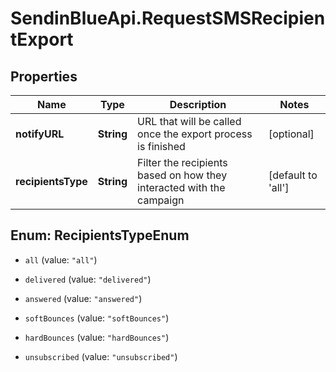 # SendinBlueApi.RequestSMSRecipientExport

## Properties
Name | Type | Description | Notes
------------ | ------------- | ------------- | -------------
**notifyURL** | **String** | URL that will be called once the export process is finished | [optional] 
**recipientsType** | **String** | Filter the recipients based on how they interacted with the campaign | [default to &#39;all&#39;]


<a name="RecipientsTypeEnum"></a>
## Enum: RecipientsTypeEnum


* `all` (value: `"all"`)

* `delivered` (value: `"delivered"`)

* `answered` (value: `"answered"`)

* `softBounces` (value: `"softBounces"`)

* `hardBounces` (value: `"hardBounces"`)

* `unsubscribed` (value: `"unsubscribed"`)




